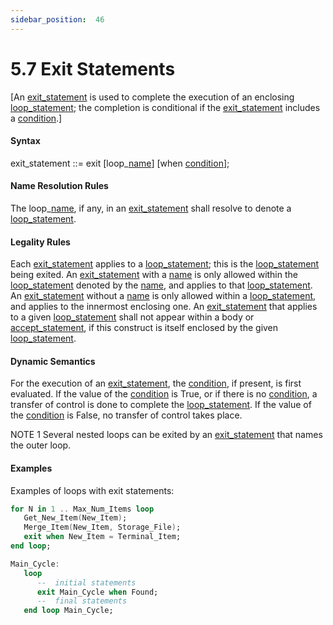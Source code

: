 ```yaml
---
sidebar_position:  46
---
```


# 5.7  Exit Statements

[An [exit_statement](./AA-5.7#S0193) is used to complete the execution of an enclosing [loop_statement](./AA-5.5#S0178); the completion is conditional if the [exit_statement](./AA-5.7#S0193) includes a [condition](./AA-4.5#S0150).] 


#### Syntax

exit_statement<a id="S0193"></a> ::= 
   exit [loop_[name](./AA-4.1#S0091)] [when [condition](./AA-4.5#S0150)];


#### Name Resolution Rules

The loop_[name](./AA-4.1#S0091), if any, in an [exit_statement](./AA-5.7#S0193) shall resolve to denote a [loop_statement](./AA-5.5#S0178). 


#### Legality Rules

Each [exit_statement](./AA-5.7#S0193) applies to a [loop_statement](./AA-5.5#S0178); this is the [loop_statement](./AA-5.5#S0178) being exited. An [exit_statement](./AA-5.7#S0193) with a [name](./AA-4.1#S0091) is only allowed within the [loop_statement](./AA-5.5#S0178) denoted by the [name](./AA-4.1#S0091), and applies to that [loop_statement](./AA-5.5#S0178). An [exit_statement](./AA-5.7#S0193) without a [name](./AA-4.1#S0091) is only allowed within a [loop_statement](./AA-5.5#S0178), and applies to the innermost enclosing one. An [exit_statement](./AA-5.7#S0193) that applies to a given [loop_statement](./AA-5.5#S0178) shall not appear within a body or [accept_statement](./AA-9.5#S0258), if this construct is itself enclosed by the given [loop_statement](./AA-5.5#S0178). 


#### Dynamic Semantics

For the execution of an [exit_statement](./AA-5.7#S0193), the [condition](./AA-4.5#S0150), if present, is first evaluated. If the value of the [condition](./AA-4.5#S0150) is True, or if there is no [condition](./AA-4.5#S0150), a transfer of control is done to complete the [loop_statement](./AA-5.5#S0178). If the value of the [condition](./AA-4.5#S0150) is False, no transfer of control takes place. 

NOTE 1   Several nested loops can be exited by an [exit_statement](./AA-5.7#S0193) that names the outer loop. 


#### Examples

Examples of loops with exit statements: 

```ada
for N in 1 .. Max_Num_Items loop
   Get_New_Item(New_Item);
   Merge_Item(New_Item, Storage_File);
   exit when New_Item = Terminal_Item;
end loop;

```

```ada
Main_Cycle:
   loop
      --  initial statements
      exit Main_Cycle when Found;
      --  final statements
   end loop Main_Cycle;

```

